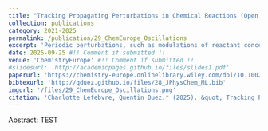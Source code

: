 ```yaml
---
title: "Tracking Propagating Perturbations in Chemical Reactions (Open Access)"
collection: publications
category: 2021-2025
permalink: /publication/29_ChemEurope_Oscillations
excerpt: 'Periodic perturbations, such as modulations of reactant concentration, propagate through chemical reactions with distinct phase delays. In this project, we used ESI-MS to monitor the propagation of periodic concentrations perturbations through an organocatalytic reaction in a continuous stirred tank reactor (CSTR). The propagation patterns provide insights on reaction kinetics in solution, especially by comparing reactants bearing electron donating or withdrawing substituents. Although the reaction studied is relatively simple, we plan to extend this approach to much larger reaction networks.'
date: 2025-09-25 #!! Comment if submitted !!
venue: 'ChemistryEurope' #!! Comment if submitted !!
#slidesurl: 'http://academicpages.github.io/files/slides1.pdf'
paperurl: 'https://chemistry-europe.onlinelibrary.wiley.com/doi/10.1002/ceur.202500266'
bibtexurl: 'http://qduez.github.io/files/28_JPhysChem_ML.bib'
imgurl: '/files/29_ChemEurope_Oscillations.png'
citation: 'Charlotte Lefebvre, Quentin Duez.* (2025). &quot; Tracking Propagating Perturbations in Chemical Reactions.&quot; <i>ChemistryEurope</i>. Early View. e202500266'
---
```


Abstract:
TEST
